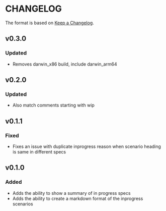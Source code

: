 # CHANGELOG

The format is based on [Keep a Changelog](http://keepachangelog.com/en/1.0.0/).

## v0.3.0

### Updated

- Removes darwin_x86 build, include darwin_arm64

## v0.2.0

### Updated

- Also match comments starting with wip

## v0.1.1

### Fixed

- Fixes an issue with duplicate inprogress reason when scenario heading is same in different specs

## v0.1.0

### Added

- Adds the ability to show a summary of in progress specs
- Adds the ability to create a markdown format of the inprogress scenarios